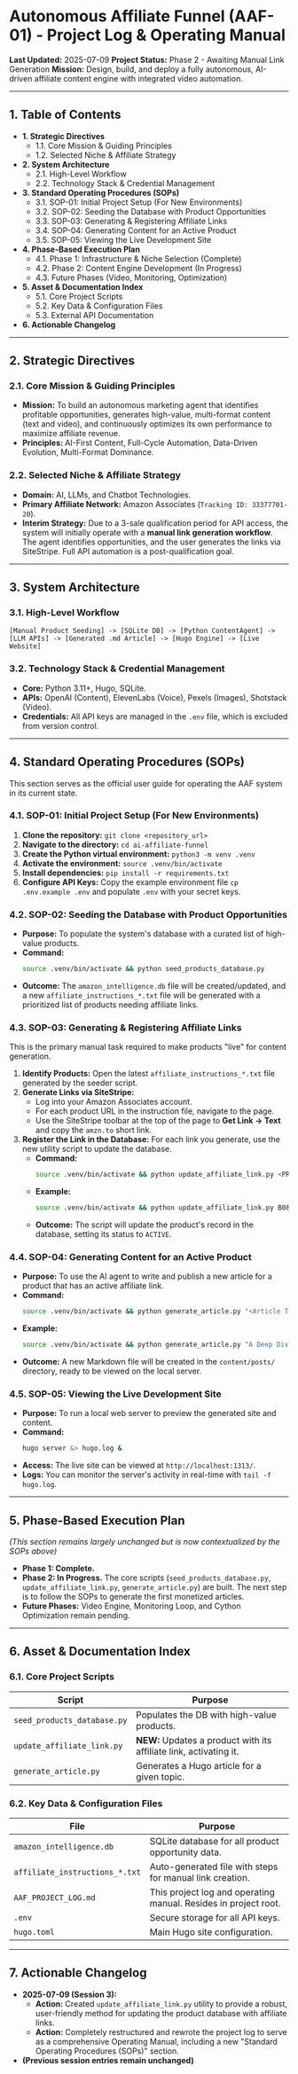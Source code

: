 # Autonomous Affiliate Funnel (AAF-01) - Project Log & Operating Manual

**Last Updated:** 2025-07-09
**Project Status:** Phase 2 - Awaiting Manual Link Generation
**Mission:** Design, build, and deploy a fully autonomous, AI-driven affiliate content engine with integrated video automation.

---

## 1. Table of Contents

- **1. Strategic Directives**
  - 1.1. Core Mission & Guiding Principles
  - 1.2. Selected Niche & Affiliate Strategy
- **2. System Architecture**
  - 2.1. High-Level Workflow
  - 2.2. Technology Stack & Credential Management
- **3. Standard Operating Procedures (SOPs)**
  - 3.1. SOP-01: Initial Project Setup (For New Environments)
  - 3.2. SOP-02: Seeding the Database with Product Opportunities
  - 3.3. SOP-03: Generating & Registering Affiliate Links
  - 3.4. SOP-04: Generating Content for an Active Product
  - 3.5. SOP-05: Viewing the Live Development Site
- **4. Phase-Based Execution Plan**
  - 4.1. Phase 1: Infrastructure & Niche Selection (Complete)
  - 4.2. Phase 2: Content Engine Development (In Progress)
  - 4.3. Future Phases (Video, Monitoring, Optimization)
- **5. Asset & Documentation Index**
  - 5.1. Core Project Scripts
  - 5.2. Key Data & Configuration Files
  - 5.3. External API Documentation
- **6. Actionable Changelog**

---

## 2. Strategic Directives

### 2.1. Core Mission & Guiding Principles
- **Mission:** To build an autonomous marketing agent that identifies profitable opportunities, generates high-value, multi-format content (text and video), and continuously optimizes its own performance to maximize affiliate revenue.
- **Principles:** AI-First Content, Full-Cycle Automation, Data-Driven Evolution, Multi-Format Dominance.

### 2.2. Selected Niche & Affiliate Strategy
- **Domain:** AI, LLMs, and Chatbot Technologies.
- **Primary Affiliate Network:** Amazon Associates (`Tracking ID: 33377701-20`).
- **Interim Strategy:** Due to a 3-sale qualification period for API access, the system will initially operate with a **manual link generation workflow**. The agent identifies opportunities, and the user generates the links via SiteStripe. Full API automation is a post-qualification goal.

---

## 3. System Architecture

### 3.1. High-Level Workflow
`[Manual Product Seeding] -> [SQLite DB] -> [Python ContentAgent] -> [LLM APIs] -> [Generated .md Article] -> [Hugo Engine] -> [Live Website]`

### 3.2. Technology Stack & Credential Management
- **Core:** Python 3.11+, Hugo, SQLite.
- **APIs:** OpenAI (Content), ElevenLabs (Voice), Pexels (Images), Shotstack (Video).
- **Credentials:** All API keys are managed in the `.env` file, which is excluded from version control.

---

## 4. Standard Operating Procedures (SOPs)

This section serves as the official user guide for operating the AAF system in its current state.

### 4.1. SOP-01: Initial Project Setup (For New Environments)
1.  **Clone the repository:** `git clone <repository_url>`
2.  **Navigate to the directory:** `cd ai-affiliate-funnel`
3.  **Create the Python virtual environment:** `python3 -m venv .venv`
4.  **Activate the environment:** `source .venv/bin/activate`
5.  **Install dependencies:** `pip install -r requirements.txt`
6.  **Configure API Keys:** Copy the example environment file `cp .env.example .env` and populate `.env` with your secret keys.

### 4.2. SOP-02: Seeding the Database with Product Opportunities
- **Purpose:** To populate the system's database with a curated list of high-value products.
- **Command:**
  ```bash
  source .venv/bin/activate && python seed_products_database.py
  ```
- **Outcome:** The `amazon_intelligence.db` file will be created/updated, and a new `affiliate_instructions_*.txt` file will be generated with a prioritized list of products needing affiliate links.

### 4.3. SOP-03: Generating & Registering Affiliate Links
This is the primary manual task required to make products "live" for content generation.
1.  **Identify Products:** Open the latest `affiliate_instructions_*.txt` file generated by the seeder script.
2.  **Generate Links via SiteStripe:**
    - Log into your Amazon Associates account.
    - For each product URL in the instruction file, navigate to the page.
    - Use the SiteStripe toolbar at the top of the page to **Get Link -> Text** and copy the `amzn.to` short link.
3.  **Register the Link in the Database:** For each link you generate, use the new utility script to update the database.
    - **Command:**
      ```bash
      source .venv/bin/activate && python update_affiliate_link.py <PRODUCT_ASIN> "<AFFILIATE_LINK>"
      ```
    - **Example:**
      ```bash
      source .venv/bin/activate && python update_affiliate_link.py B08B3FZRBC "amzn.to/123xyz"
      ```
    - **Outcome:** The script will update the product's record in the database, setting its status to `ACTIVE`.

### 4.4. SOP-04: Generating Content for an Active Product
- **Purpose:** To use the AI agent to write and publish a new article for a product that has an active affiliate link.
- **Command:**
  ```bash
  source .venv/bin/activate && python generate_article.py "<Article Title>" "<hugo-filename>"
  ```
- **Example:**
  ```bash
  source .venv/bin/activate && python generate_article.py "A Deep Dive into Hands-On Machine Learning" "hands-on-machine-learning-review"
  ```
- **Outcome:** A new Markdown file will be created in the `content/posts/` directory, ready to be viewed on the local server.

### 4.5. SOP-05: Viewing the Live Development Site
- **Purpose:** To run a local web server to preview the generated site and content.
- **Command:**
  ```bash
  hugo server &> hugo.log &
  ```
- **Access:** The live site can be viewed at `http://localhost:1313/`.
- **Logs:** You can monitor the server's activity in real-time with `tail -f hugo.log`.

---

## 5. Phase-Based Execution Plan
*(This section remains largely unchanged but is now contextualized by the SOPs above)*

- **Phase 1: Complete.**
- **Phase 2: In Progress.** The core scripts (`seed_products_database.py`, `update_affiliate_link.py`, `generate_article.py`) are built. The next step is to follow the SOPs to generate the first monetized articles.
- **Future Phases:** Video Engine, Monitoring Loop, and Cython Optimization remain pending.

---

## 6. Asset & Documentation Index

### 6.1. Core Project Scripts
| Script | Purpose |
|---|---|
| `seed_products_database.py` | Populates the DB with high-value products. |
| `update_affiliate_link.py`| **NEW:** Updates a product with its affiliate link, activating it. |
| `generate_article.py` | Generates a Hugo article for a given topic. |

### 6.2. Key Data & Configuration Files
| File | Purpose |
|---|---|
| `amazon_intelligence.db` | SQLite database for all product opportunity data. |
| `affiliate_instructions_*.txt` | Auto-generated file with steps for manual link creation. |
| `AAF_PROJECT_LOG.md` | This project log and operating manual. Resides in project root. |
| `.env` | Secure storage for all API keys. |
| `hugo.toml` | Main Hugo site configuration. |

---

## 7. Actionable Changelog

- **2025-07-09 (Session 3):**
  - **Action:** Created `update_affiliate_link.py` utility to provide a robust, user-friendly method for updating the product database with affiliate links.
  - **Action:** Completely restructured and rewrote the project log to serve as a comprehensive Operating Manual, including a new "Standard Operating Procedures (SOPs)" section.
- **(Previous session entries remain unchanged)**

